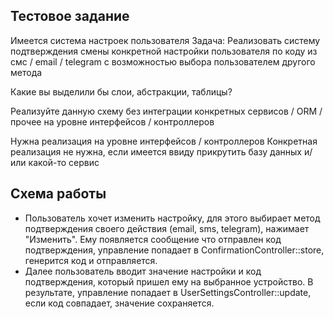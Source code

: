 
## Тестовое задание

Имеется система настроек пользователя
Задача: Реализовать систему подтверждения смены конкретной настройки пользователя по коду из смс / email / telegram с возможностью выбора пользователем другого метода

Какие вы выделили бы слои, абстракции, таблицы?

Реализуйте данную схему без интеграции конкретных сервисов / ORM / прочее на уровне интерфейсов / контроллеров

Нужна реализация на уровне интерфейсов / контроллеров
Конкретная реализация не нужна, если имеется ввиду прикрутить базу данных и/или какой-то сервис


## Схема работы

- Пользователь хочет изменить настройку, для этого выбирает метод подтверждения своего действия (email, sms, telegram), нажимает "Изменить". Ему появляется сообщение что отправлен код подтверждения, 
управление попадает в ConfirmationController::store, генерится код и отправляется. 
- Далее пользователь вводит значение настройки и код подтверждения, который пришел ему на выбранное устройство.
В результате, управление попадает в UserSettingsController::update, если код совпадает, значение сохраняется.
